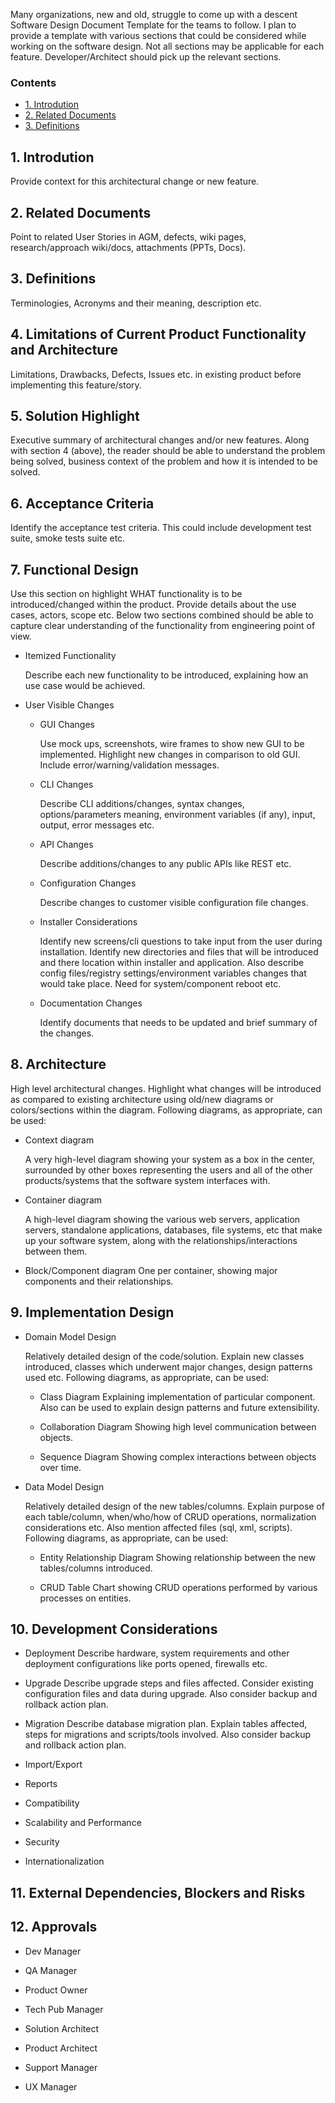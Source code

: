 Many organizations, new and old, struggle to come up with a descent Software Design Document Template for the teams to follow. I plan to provide a template with various sections that could be considered while working on the software design. Not all sections may be applicable for each feature. Developer/Architect should pick up the relevant sections.

### Contents

* [1. Introdution](#introduction)
* [2. Related Documents](#related-documents)
* [3. Definitions](#definitions)

## 1. Introdution
Provide context for this architectural change or new feature.

## 2. Related Documents
Point to related User Stories in AGM, defects, wiki pages, research/approach wiki/docs, attachments (PPTs, Docs).

## 3. Definitions
Terminologies, Acronyms and their meaning, description etc.

## 4. Limitations of Current Product Functionality and Architecture
Limitations, Drawbacks, Defects, Issues etc. in existing product before implementing this feature/story.

## 5. Solution Highlight
Executive summary of architectural changes and/or new features. Along with section 4 (above), the reader should be able to understand the problem being solved, business context of the problem and how it is intended to be solved.

## 6. Acceptance Criteria
Identify the acceptance test criteria. This could include development test suite, smoke tests suite etc.

## 7. Functional Design
Use this section on highlight WHAT functionality is to be introduced/changed within the product. Provide details about the use cases, actors, scope etc. Below two sections combined should be able to capture clear understanding of the functionality from engineering point of view.

- Itemized Functionality

	Describe each new functionality to be introduced, explaining how an use case would be achieved.

- User Visible Changes
	- GUI Changes

		Use mock ups, screenshots, wire frames to show new GUI to be implemented. Highlight new changes in comparison to old GUI. Include error/warning/validation messages.

	- CLI Changes

		Describe CLI additions/changes, syntax changes, options/parameters meaning, environment variables (if any), input, output, error messages etc.

	- API Changes

		Describe additions/changes to any public APIs like REST etc.

	- Configuration Changes

		Describe changes to customer visible configuration file changes.

	- Installer Considerations

		Identify new screens/cli questions to take input from the user during installation. Identify new directories and files that will be introduced and there location within installer and application. Also describe config files/registry settings/environment variables changes that would take place. Need for system/component reboot etc.

	- Documentation Changes
	
		Identify documents that needs to be updated and brief summary of the changes.

## 8. Architecture
High level architectural changes. Highlight what changes will be introduced as compared to existing architecture using old/new diagrams or colors/sections within the diagram. Following diagrams, as appropriate, can be used:
	
- Context diagram

	A very high-level diagram showing your system as a box in the center, surrounded by other boxes representing the users and all of the other products/systems that the software system interfaces with.

- Container diagram

	A high-level diagram showing the various web servers, application servers, standalone applications, databases, file systems, etc that make up your software system, along with the relationships/interactions between them.

- Block/Component diagram
	One per container, showing major components and their relationships.

## 9. Implementation Design
	
- Domain Model Design
	
	Relatively detailed design of the code/solution. Explain new classes introduced, classes which underwent major changes, design patterns used etc. Following diagrams, as appropriate, can be used:

	- Class Diagram
		Explaining implementation of particular component. Also can be used to explain design patterns and future extensibility.

	- Collaboration Diagram
		Showing high level communication between objects.

	- Sequence Diagram
		Showing complex interactions between objects over time.

- Data Model Design
	
	Relatively detailed design of the new tables/columns. Explain purpose of each table/column, when/who/how of CRUD operations, normalization considerations etc. Also mention affected files (sql, xml, scripts). Following diagrams, as appropriate, can be used:

	- Entity Relationship Diagram
		Showing relationship between the new tables/columns introduced.

	- CRUD Table
		Chart showing CRUD operations performed by various processes on entities.

## 10. Development Considerations
- Deployment
	Describe hardware, system requirements and other deployment configurations like ports opened, firewalls etc.

- Upgrade
	Describe upgrade steps and files affected. Consider existing configuration files and data during upgrade. Also consider backup and rollback action plan.

- Migration
	Describe database migration plan. Explain tables affected, steps for migrations and scripts/tools involved. Also consider backup and rollback action plan.

- Import/Export

- Reports

- Compatibility

- Scalability and Performance

- Security

- Internationalization

## 11. External Dependencies, Blockers and Risks

## 12. Approvals

- Dev Manager

- QA Manager

- Product Owner

- Tech Pub Manager

- Solution Architect

- Product Architect

- Support Manager

- UX Manager

